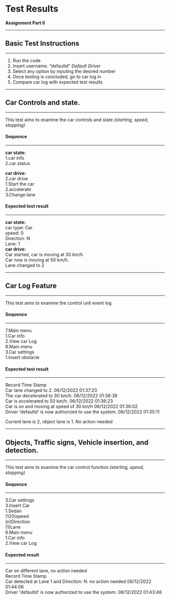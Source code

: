 
<div class="rendered-markdown"><h1>Test Results</h1>
<p><strong>Assignment Part II</strong></p>
<hr />
<h2>Basic Test Instructions</h2>
<hr />
<ol>
<li>Run the code</li>
<li>Insert username. &ldquo;defaultd&rdquo; <em>Default Driver</em></li>
<li>Select any option by inputing the desired number</li>
<li>Once testing is concluded, go to car log in</li>
<li>Compare car log with expected test results</li>
</ol>
<hr />
<h2>Car Controls and state.</h2>
<hr />
<p>This test aims to examine the car controls and state <em>(starting, speed, stopping)</em></p>
<h4>Sequence</h4>
<hr />
<p><strong>car state:</strong>
<br  />1.car info
<br  />2.car status</p>
<p><strong>car drive:</strong>
<br  />2.car drive
<br  />1.Start the car
<br  />2.accelerate
<br  />3.Change lane</p>
<h4>Expected test result</h4>
<hr />
<p><strong>car state:</strong>
<br  />car type: Car
<br  />speed: 0
<br  />Direction: N
<br  />Lane: 1
<br  /><strong>car drive:</strong>
<br  />Car started, car is moving at 30 km/h
<br  />Car now is moving at 50 km/h.
<br  />Lane changed to 2</p>
<hr />
<h2>Car Log Feature</h2>
<hr />
<p>This test aims to examine the control unit event log</p>
<h4>Sequence</h4>
<hr />
<p>7.Main menu
<br  />1.Car info
<br  />2.View car Log
<br  />6.Main menu
<br  />3.Car settings
<br  />1.Insert obstacle</p>
<h4>Expected test result</h4>
<hr />
<p>Record                                                                               Time Stamp
<br  />Car lane changed to  2.                                                              06/12/2022 01:37:23
<br  />The car decelerated to 30 km/h.                                                      06/12/2022 01:36:38
<br  />Car is accelerated to 50 km/h.                                                       06/12/2022 01:36:23
<br  />Car is on and moving at speed of 30 km/h                                             06/12/2022 01:36:02
<br  />Driver 'defaultd' is now authorized to use the system.                               06/12/2022 01:35:11</p>
<p>Current lane is 2, object lane is 1. No action needed</p>
<hr />
<h2>Objects, Traffic signs, Vehicle insertion, and detection.</h2>
<hr />
<p>This test aims to examine the car control function <em>(starting, speed, stopping)</em></p>
<h4>Sequence</h4>
<hr />
<p>3.Car settings
<br  />3.Insert Car
<br  />1.Sedan
<br  />(120)speed
<br  />(n)Direction
<br  />(1)Lane
<br  />6.Main menu
<br  />1.Car info
<br  />2.View car Log</p>
<h4>Expected result</h4>
<hr />
<p>Car on different lane, no action needed
<br  />Record                                                                               Time Stamp
<br  />Car detected at Lane 1 and Direction: N. no action needed                            06/12/2022 01:44:06
<br  />Driver 'defaultd' is now authorized to use the system.                               06/12/2022 01:43:48</p>
</div>

